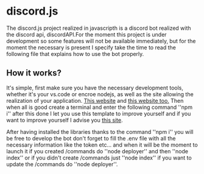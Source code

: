 # discord.js
The discord.js project realized in javascripth is a discord bot realized with the discord api, discordAPI.For the moment this project is under development so some features will not be available immediately, but for the moment the necessary is present I specify take the time to read the following file that explains how to use the bot properly.

## How it works?
It's simple, first make sure you have the necessary development tools, whether it's your vs.code or encroe nodejs, as well as the site allowing the realization of your application. [This website](discordjs.guide/preparations/) and [this website too.](code.visualstudio.com)
Then when all is good create a terminal and enter the following command ''npm i'' after this done I let you use this template to improve yourself and if you want to improve yourself I advise you [this site](discordjs.guide).

After having installed the libraries thanks to the command ''npm i'' you will be free to develop the bot don't forget to fill the .env file with all the necessary information like the token etc... and when it will be the moment to launch it if you created /commands do ''node deployer'' and then ''node index'' or if you didn't create /commands just ''node index'' if you want to update the /commands do ''node deployer''.
